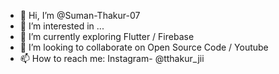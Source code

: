 - 👋 Hi, I’m @Suman-Thakur-07
- 👀 I’m interested in ...
- 🌱 I’m currently exploring Flutter / Firebase
- 💞️ I’m looking to collaborate on Open Source Code / Youtube
- 📫 How to reach me: Instagram- @tthakur_jii

<!---
Suman-Thakur-07/Suman-Thakur-07 is a ✨ special ✨ repository because its `README.md` (this file) appears on your GitHub profile.
You can click the Preview link to take a look at your changes.
--->
